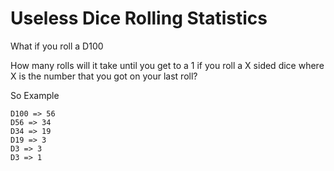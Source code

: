 # Useless Dice Rolling Statistics

What if you roll a D100

How many rolls will it take until you get to a 1 if you roll a X sided dice where X is the number that you got on your last roll?

So Example
```
D100 => 56
D56 => 34
D34 => 19
D19 => 3
D3 => 3
D3 => 1
```
